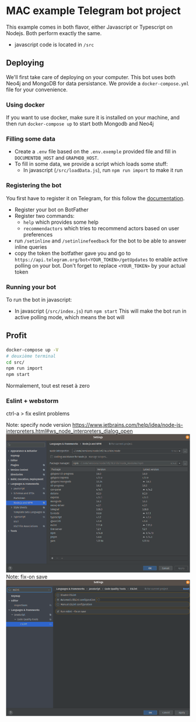 # MAC example Telegram bot project

This example comes in both flavor, either Javascript or Typescript on Nodejs. Both perform exactly the same.
- javascript code is located in `/src`

## Deploying
We'll first take care of deploying on your computer. This bot uses both Neo4j and MongoDB for data persistance. We provide
a `docker-compose.yml` file for your convenience.

### Using docker
If you want to use docker, make sure it is installed on your machine, and then run `docker-compose up` to start both Mongodb and Neo4j

### Filling some data
- Create a `.env` file based on the `.env.exemple` provided file and fill in `DOCUMENTDB_HOST` and `GRAPHDB_HOST`.
- To fill in some data, we provide a script which loads some stuff:
  - In javascript (`/src/loadData.js`), run `npm run import` to make it run

### Registering the bot
You first have to register it on Telegram, for this follow the [documentation](https://core.telegram.org/bots).
- Register your bot on BotFather
- Register two commands:
  - `help` which provides some help
  - `recommendactors` which tries to recommend actors based on user preferences
- run `/setinline` and `/setinlinefeedback` for the bot to be able to answer inline queries
- copy the token the botfather gave you and go to `https://api.telegram.org/bot<YOUR_TOKEN>/getUpdates`
  to enable active polling on your bot. Don't forget to replace `<YOUR_TOKEN>` by your actual token
 
### Running your bot
To run the bot in javascript:
- In javascript (`/src/index.js`) run `npm start`
This will make the bot run in active polling mode, which means the bot will 

## Profit
```bash
docker-compose up -V
# deuxième terminal
cd src/
npm run import
npm start
```
Normalement, tout est reset à zero
### Eslint + webstorm
ctrl-a > fix eslint problems

Note: specify node version https://www.jetbrains.com/help/idea/node-js-interpreters.html#ws_node_interpreters_dialog_open
![img.png](img.png)
Note: fix-on save
![img_1.png](img_1.png)
